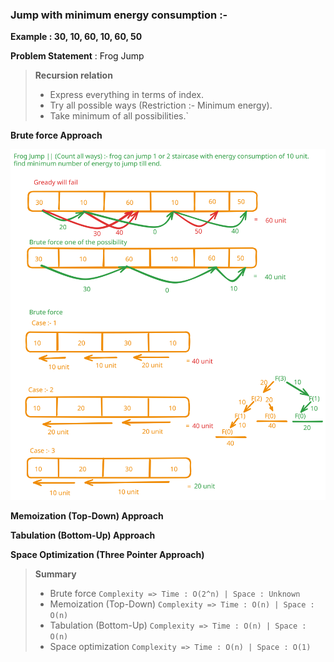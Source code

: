 ### Jump with minimum energy consumption :- 

**Example : 30, 10, 60, 10, 60, 50**

**Problem Statement** : Frog Jump

> **Recursion relation**
> * Express everything in terms of index.
> * Try all possible ways (Restriction :- Minimum energy).
> * Take minimum of all possibilities.`

**Brute force Approach**

![Brute force](../../../../../../../../../assets/svg/FrogJumpDp.svg)

**Memoization (Top-Down) Approach**


**Tabulation (Bottom-Up) Approach**


**Space Optimization (Three Pointer Approach)**

> **Summary**
> * Brute force `Complexity => Time : O(2^n) | Space : Unknown`
> * Memoization (Top-Down) `Complexity => Time : O(n) | Space : O(n)`
> * Tabulation (Bottom-Up) `Complexity => Time : O(n) | Space : O(n)`
> * Space optimization `Complexity => Time : O(n) | Space : O(1)`
